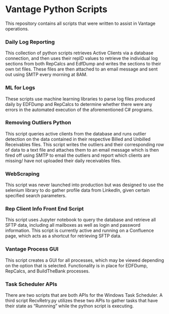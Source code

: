 # Vantage Python Scripts #

This repository contains all scripts that were written to assist in Vantage operations.

### Daily Log Reporting ###
This collection of python scripts retrieves Active Clients via a database connection, and then uses their repID values to retrieve the individual log sections from both RepCalcs and EdfDump and writes the sections to their own txt files. These files are then attached to an email message and sent out using SMTP every morning at 8AM.

### ML for Logs ###
These scripts use machine learning libraries to parse log files produced daily by EDFDump and RepCalcs to determine whether there were any errors in the automated execution of the aforementioned C# programs.

### Removing Outliers Python ###
This script queries active clients from the database and runs outlier detection on the data contained in their respective Billed and Unbilled Receivables files. This script writes the outliers and their corresponding row of data to a text file and attaches them to an email message which is then fired off using SMTP to email the outliers and report which clients are missing/ have not uploaded their daily receivables files.

### WebScraping ###
This script was never launched into production but was designed to use the selenium library to do gather profile data from LinkedIn, given certain specified search parameters.

### Rep Client Info Front End Script ###
This script uses Jupyter notebook to query the database and retrieve all SFTP data, including all mailboxes as well as login and password information. This script is currently active and running on a Confluence page, which acts as a shortcut for retrieving SFTP data.

### Vantage Process GUI ###
This script creates a GUI for all processes, which may be viewed depending on the option that is selected. Functionality is in place for EDFDump, RepCalcs, and BuildTheBank processes.

### Task Scheduler APIs ###
There are two scripts that are both APIs for the Windows Task Scheduler. A third script RecvRetry.py utilizes these two APIs to gather tasks that have their state as “Runnning” while the python script is executing.


